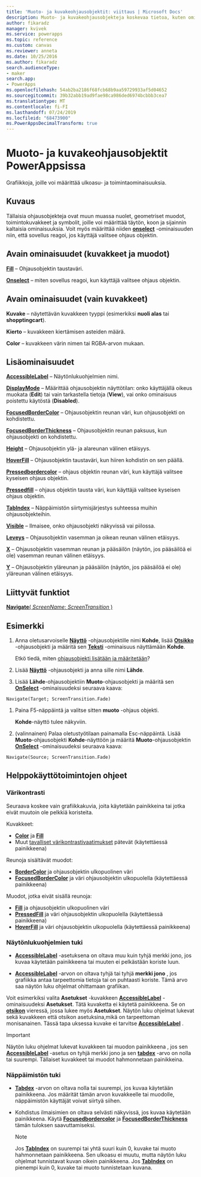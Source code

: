```yaml
---
title: 'Muoto- ja kuvakeohjausobjektit: viittaus | Microsoft Docs'
description: Muoto- ja kuvakeohjausobjekteja koskevaa tietoa, kuten ominaisuuksia ja esimerkkejä
author: fikaradz
manager: kvivek
ms.service: powerapps
ms.topic: reference
ms.custom: canvas
ms.reviewer: anneta
ms.date: 10/25/2016
ms.author: fikaradz
search.audienceType:
- maker
search.app:
- PowerApps
ms.openlocfilehash: 54ab2ba2186f68fcb68b9aa59729933af5d04652
ms.sourcegitcommit: 39b32abb19ad9fae98ca986ded6974bcbbb3cea7
ms.translationtype: MT
ms.contentlocale: fi-FI
ms.lasthandoff: 07/24/2019
ms.locfileid: "68473900"
ms.PowerAppsDecimalTransform: true
---
```

# <a name="shape-controls-and-icon-controls-in-powerapps"></a>Muoto- ja kuvakeohjausobjektit PowerAppsissa
Grafiikkoja, joille voi määrittää ulkoasu- ja toimintaominaisuuksia.

## <a name="description"></a>Kuvaus
Tällaisia ohjausobjekteja ovat muun muassa nuolet, geometriset muodot, toimintokuvakkeet ja symbolit, joille voi määrittää täytön, koon ja sijainnin kaltaisia ominaisuuksia. Voit myös määrittää niiden **[onselect](properties-core.md)** -ominaisuuden niin, että sovellus reagoi, jos käyttäjä valitsee ohjaus objektin.

## <a name="key-properties-icons-and-shapes"></a>Avain ominaisuudet (kuvakkeet ja muodot)
**[Fill](properties-color-border.md)** – Ohjausobjektin taustaväri.

**[Onselect](properties-core.md)** – miten sovellus reagoi, kun käyttäjä valitsee ohjaus objektin.

## <a name="key-properties-icons-only"></a>Avain ominaisuudet (vain kuvakkeet)

**Kuvake** – näytettävän kuvakkeen tyyppi (esimerkiksi **nuoli alas** tai **shopptingcart**). 

**Kierto** – kuvakkeen kiertämisen asteiden määrä. 

**Color** – kuvakkeen värin nimen tai RGBA-arvon mukaan.

## <a name="additional-properties"></a>Lisäominaisuudet
**[AccessibleLabel](properties-accessibility.md)** – Näytönlukuohjelmien nimi.

**[DisplayMode](properties-core.md)** – Määrittää ohjausobjektin näyttötilan: onko käyttäjällä oikeus muokata (**Edit**) tai vain tarkastella tietoja (**View**), vai onko ominaisuus poistettu käytöstä (**Disabled**).

**[FocusedBorderColor](properties-color-border.md)**  – Ohjausobjektin reunan väri, kun ohjausobjekti on kohdistettu.

**[FocusedBorderThickness](properties-color-border.md)** – Ohjausobjektin reunan paksuus, kun ohjausobjekti on kohdistettu.

**[Height](properties-size-location.md)** – Ohjausobjektin ylä- ja alareunan välinen etäisyys.

**[HoverFill](properties-color-border.md)**  – Ohjausobjektin taustaväri, kun hiiren kohdistin on sen päällä.

**[Pressedbordercolor](properties-color-border.md)** – ohjaus objektin reunan väri, kun käyttäjä valitsee kyseisen ohjaus objektin.

**[Pressedfill](properties-color-border.md)** – ohjaus objektin tausta väri, kun käyttäjä valitsee kyseisen ohjaus objektin.

**[TabIndex](properties-accessibility.md)** – Näppäimistön siirtymisjärjestys suhteessa muihin ohjausobjekteihin.

**[Visible](properties-core.md)** – Ilmaisee, onko ohjausobjekti näkyvissä vai piilossa.

**[Leveys](properties-size-location.md)** – Ohjausobjektin vasemman ja oikean reunan välinen etäisyys.

**[X](properties-size-location.md)** – Ohjausobjektin vasemman reunan ja pääsäilön (näytön, jos pääsäilöä ei ole) vasemman reunan välinen etäisyys.

**[Y](properties-size-location.md)** – Ohjausobjektin yläreunan ja pääsäilön (näytön, jos pääsäilöä ei ole) yläreunan välinen etäisyys.

## <a name="related-functions"></a>Liittyvät funktiot

[**Navigate**( *ScreenName*; *ScreenTransition* )](../functions/function-navigate.md)

## <a name="example"></a>Esimerkki

1. Anna oletusarvoiselle **[Näyttö](control-screen.md)** -ohjausobjektille nimi **Kohde**, lisää **[Otsikko](control-text-box.md)** -ohjausobjekti ja määritä sen **[Teksti](properties-core.md)** -ominaisuus näyttämään **Kohde**.

    Etkö tiedä, miten [ohjausobjekti lisätään ja määritetään](../add-configure-controls.md)?

1. Lisää **[Näyttö](control-screen.md)** -ohjausobjekti ja anna sille nimi **Lähde**.

1. Lisää **Lähde**-ohjausobjektiin **Muoto**-ohjausobjekti ja määritä sen **[OnSelect](properties-core.md)** -ominaisuudeksi seuraava kaava:

  `Navigate(Target; ScreenTransition.Fade)`
  
1. Paina F5-näppäintä ja valitse sitten **muoto** -ohjaus objekti.

    **Kohde**-näyttö tulee näkyviin.

1. (valinnainen) Palaa oletustyötilaan painamalla Esc-näppäintä. Lisää **Muoto**-ohjausobjekti **Kohde**-näyttöön ja määritä **Muoto**-ohjausobjektin **[OnSelect](properties-core.md)** -ominaisuudeksi seuraava kaava:

  `Navigate(Source; ScreenTransition.Fade)`

## <a name="accessibility-guidelines"></a>Helppokäyttötoimintojen ohjeet

### <a name="color-contrast"></a>Värikontrasti

Seuraava koskee vain grafiikkakuvia, joita käytetään painikkeina tai jotka eivät muutoin ole pelkkiä koristeita.

Kuvakkeet:
- **[Color](properties-color-border.md)** ja **[Fill](properties-color-border.md)**
- Muut [tavalliset värikontrastivaatimukset](../accessible-apps-color.md) pätevät (käytettäessä painikkeena)

Reunoja sisältävät muodot:
- **[BorderColor](properties-color-border.md)** ja ohjausobjektin ulkopuolinen väri
- **[FocusedBorderColor](properties-color-border.md)** ja väri ohjausobjektin ulkopuolella (käytettäessä painikkeena)

Muodot, jotka eivät sisällä reunoja:
- **[Fill](properties-color-border.md)** ja ohjausobjektin ulkopuolinen väri
- **[PressedFill](properties-color-border.md)** ja väri ohjausobjektin ulkopuolella (käytettäessä painikkeena)
- **[HoverFill](properties-color-border.md)** ja väri ohjausobjektin ulkopuolella (käytettäessä painikkeena)

### <a name="screen-reader-support"></a>Näytönlukuohjelmien tuki
- **[AccessibleLabel](properties-accessibility.md)** -asetuksena on oltava muu kuin tyhjä merkki jono, jos kuvaa käytetään painikkeena tai muuten ei pelkästään koriste luun.

- **[AccessibleLabel](properties-accessibility.md)** -arvon on oltava tyhjä tai tyhjä **merkki jono** , jos grafiikka antaa tarpeettomia tietoja tai on puhtaasti koriste. Tämä arvo saa näytön luku ohjelmat ohittamaan grafiikan.

Voit esimerkiksi valita **Asetukset** -kuvakkeen **[AccessibleLabel](properties-accessibility.md)** -ominaisuudeksi **Asetukset**. Tätä kuvaketta ei käytetä painikkeena. Se on **[otsikon](control-text-box.md)** vieressä, jossa lukee myös **Asetukset**. Näytön luku ohjelmat lukevat sekä kuvakkeen että otsikon asetuksina,mikä on tarpeettoman monisanainen. Tässä tapa uksessa kuvake ei tarvitse **[AccessibleLabel](properties-accessibility.md)** .

> [!IMPORTANT]
> Näytön luku ohjelmat lukevat kuvakkeen tai muodon painikkeena , jos sen **[AccessibleLabel](properties-accessibility.md)** -asetus on tyhjä merkki jono ja sen **[tabdex](properties-accessibility.md)** -arvo on nolla tai suurempi. Tällaiset kuvakkeet tai muodot hahmonnetaan painikkeina. 

### <a name="keyboard-support"></a>Näppäimistön tuki
- **[Tabdex](properties-accessibility.md)** -arvon on oltava nolla tai suurempi, jos kuvaa käytetään painikkeena. Jos määrität tämän arvon kuvakkeelle tai muodolle, näppäimistön käyttäjät voivat siirtyä siihen.

- Kohdistus ilmaisimien on oltava selvästi näkyvissä, jos kuvaa käytetään painikkeena. Käytä **[Focusedbordercolor](properties-color-border.md)** ja **[FocusedBorderThickness](properties-color-border.md)** tämän tuloksen saavuttamiseksi.

    > [!NOTE]
    > Jos **[TabIndex](properties-accessibility.md)** on suurempi tai yhtä suuri kuin 0, kuvake tai muoto hahmonnetaan painikkeena. Sen ulkoasu ei muutu, mutta näytön luku ohjelmat tunnistavat kuvan oikein painikkeena. Jos **[TabIndex](properties-accessibility.md)** on pienempi kuin 0, kuvake tai muoto tunnistetaan kuvana.
